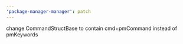 ```yaml
---
'package-manager-manager': patch
---
```


change CommandStructBase to contain cmd+pmCommand instead of pmKeywords
